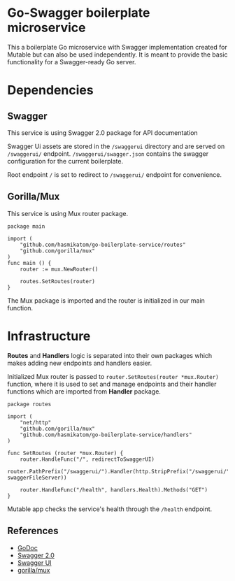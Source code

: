 # Go-Swagger boilerplate microservice

This a boilerplate Go microservice with Swagger implementation created for Mutable but can also be used independently.
It is meant to provide the basic functionality for a Swagger-ready Go server.


# Dependencies

## Swagger
This service is using Swagger 2.0 package for API documentation

Swagger Ui assets are stored in the ``/swaggerui`` directory and are served on ``/swaggerui/`` endpoint. ``/swaggerui/swagger.json`` contains the swagger configuration for the current boilerplate. 

Root endpoint ``/`` is set to redirect to ``/swaggerui/`` endpoint for convenience.

## Gorilla/Mux
This service is using Mux router package. 
```
package main

import (
	"github.com/hasmikatom/go-boilerplate-service/routes"
	"github.com/gorilla/mux"
)
func main () {
	router := mux.NewRouter()

	routes.SetRoutes(router)
}
```
The Mux package is imported and the router is initialized in our main function.

# Infrastructure
**Routes** and **Handlers** logic is separated into their own packages which makes adding new endpoints and handlers easier.

Initialized Mux router is passed to ``router.SetRoutes(router *mux.Router)`` function, where it is used to set and manage endpoints and their handler functions which are imported from **Handler** package.

```
package routes

import (
	"net/http"
	"github.com/gorilla/mux"
	"github.com/hasmikatom/go-boilerplate-service/handlers"
)

func SetRoutes (router *mux.Router) {
	router.HandleFunc("/", redirectToSwaggerUI)
	router.PathPrefix("/swaggerui/").Handler(http.StripPrefix("/swaggerui/", swaggerFileServer))

	router.HandleFunc("/health", handlers.Health).Methods("GET")
}
```

Mutable app checks the service's health through the ``/health`` endpoint.

## References

- [GoDoc](https://godoc.org/)
- [Swagger 2.0](https://swagger.io/docs/specification/2-0/basic-structure/) 
- [Swagger UI](https://swagger.io/tools/swagger-ui/)
- [gorilla/mux](https://github.com/gorilla/mux)

